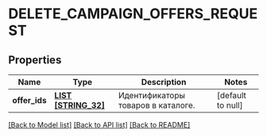 # DELETE_CAMPAIGN_OFFERS_REQUEST

## Properties
Name | Type | Description | Notes
------------ | ------------- | ------------- | -------------
**offer_ids** | [**LIST [STRING_32]**](STRING_32.md) | Идентификаторы товаров в каталоге. | [default to null]

[[Back to Model list]](../README.md#documentation-for-models) [[Back to API list]](../README.md#documentation-for-api-endpoints) [[Back to README]](../README.md)


